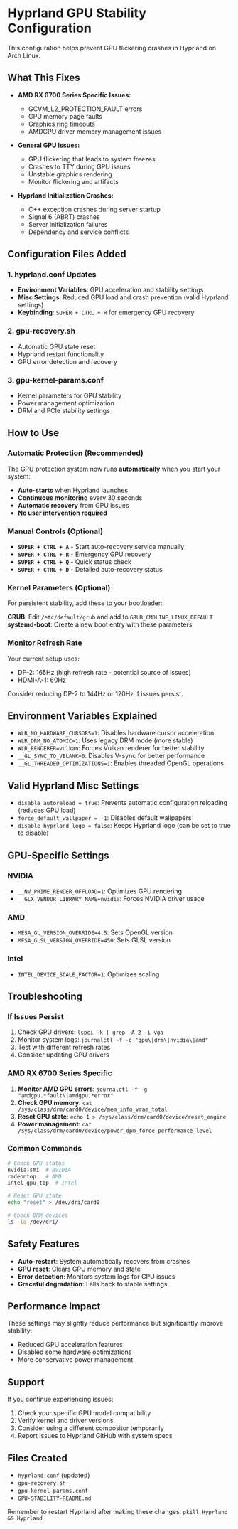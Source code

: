 # Hyprland GPU Stability Configuration

This configuration helps prevent GPU flickering crashes in Hyprland on Arch Linux.

## What This Fixes

- **AMD RX 6700 Series Specific Issues:**
  - GCVM_L2_PROTECTION_FAULT errors
  - GPU memory page faults
  - Graphics ring timeouts
  - AMDGPU driver memory management issues
  
- **General GPU Issues:**
  - GPU flickering that leads to system freezes
  - Crashes to TTY during GPU issues
  - Unstable graphics rendering
  - Monitor flickering and artifacts

- **Hyprland Initialization Crashes:**
  - C++ exception crashes during server startup
  - Signal 6 (ABRT) crashes
  - Server initialization failures
  - Dependency and service conflicts

## Configuration Files Added

### 1. hyprland.conf Updates
- **Environment Variables**: GPU acceleration and stability settings
- **Misc Settings**: Reduced GPU load and crash prevention (valid Hyprland settings)
- **Keybinding**: `SUPER + CTRL + R` for emergency GPU recovery

### 2. gpu-recovery.sh
- Automatic GPU state reset
- Hyprland restart functionality
- GPU error detection and recovery

### 3. gpu-kernel-params.conf
- Kernel parameters for GPU stability
- Power management optimization
- DRM and PCIe stability settings

## How to Use

### Automatic Protection (Recommended)
The GPU protection system now runs **automatically** when you start your system:
- **Auto-starts** when Hyprland launches
- **Continuous monitoring** every 30 seconds
- **Automatic recovery** from GPU issues
- **No user intervention required**

### Manual Controls (Optional)
- **`SUPER + CTRL + A`** - Start auto-recovery service manually
- **`SUPER + CTRL + R`** - Emergency GPU recovery
- **`SUPER + CTRL + Q`** - Quick status check
- **`SUPER + CTRL + D`** - Detailed auto-recovery status

### Kernel Parameters (Optional)
For persistent stability, add these to your bootloader:

**GRUB**: Edit `/etc/default/grub` and add to `GRUB_CMDLINE_LINUX_DEFAULT`
**systemd-boot**: Create a new boot entry with these parameters

### Monitor Refresh Rate
Your current setup uses:
- DP-2: 165Hz (high refresh rate - potential source of issues)
- HDMI-A-1: 60Hz

Consider reducing DP-2 to 144Hz or 120Hz if issues persist.

## Environment Variables Explained

- `WLR_NO_HARDWARE_CURSORS=1`: Disables hardware cursor acceleration
- `WLR_DRM_NO_ATOMIC=1`: Uses legacy DRM mode (more stable)
- `WLR_RENDERER=vulkan`: Forces Vulkan renderer for better stability
- `__GL_SYNC_TO_VBLANK=0`: Disables V-sync for better performance
- `__GL_THREADED_OPTIMIZATIONS=1`: Enables threaded OpenGL operations

## Valid Hyprland Misc Settings

- `disable_autoreload = true`: Prevents automatic configuration reloading (reduces GPU load)
- `force_default_wallpaper = -1`: Disables default wallpapers
- `disable_hyprland_logo = false`: Keeps Hyprland logo (can be set to true to disable)

## GPU-Specific Settings

### NVIDIA
- `__NV_PRIME_RENDER_OFFLOAD=1`: Optimizes GPU rendering
- `__GLX_VENDOR_LIBRARY_NAME=nvidia`: Forces NVIDIA driver usage

### AMD
- `MESA_GL_VERSION_OVERRIDE=4.5`: Sets OpenGL version
- `MESA_GLSL_VERSION_OVERRIDE=450`: Sets GLSL version

### Intel
- `INTEL_DEVICE_SCALE_FACTOR=1`: Optimizes scaling

## Troubleshooting

### If Issues Persist
1. Check GPU drivers: `lspci -k | grep -A 2 -i vga`
2. Monitor system logs: `journalctl -f -g "gpu\|drm\|nvidia\|amd"`
3. Test with different refresh rates
4. Consider updating GPU drivers

### AMD RX 6700 Series Specific
1. **Monitor AMD GPU errors**: `journalctl -f -g "amdgpu.*fault\|amdgpu.*error"`
2. **Check GPU memory**: `cat /sys/class/drm/card0/device/mem_info_vram_total`
3. **Reset GPU state**: `echo 1 > /sys/class/drm/card0/device/reset_engine`
4. **Power management**: `cat /sys/class/drm/card0/device/power_dpm_force_performance_level`

### Common Commands
```bash
# Check GPU status
nvidia-smi  # NVIDIA
radeontop   # AMD
intel_gpu_top  # Intel

# Reset GPU state
echo "reset" > /dev/dri/card0

# Check DRM devices
ls -la /dev/dri/
```

## Safety Features

- **Auto-restart**: System automatically recovers from crashes
- **GPU reset**: Clears GPU memory and state
- **Error detection**: Monitors system logs for GPU issues
- **Graceful degradation**: Falls back to stable settings

## Performance Impact

These settings may slightly reduce performance but significantly improve stability:
- Reduced GPU acceleration features
- Disabled some hardware optimizations
- More conservative power management

## Support

If you continue experiencing issues:
1. Check your specific GPU model compatibility
2. Verify kernel and driver versions
3. Consider using a different compositor temporarily
4. Report issues to Hyprland GitHub with system specs

## Files Created
- `hyprland.conf` (updated)
- `gpu-recovery.sh`
- `gpu-kernel-params.conf`
- `GPU-STABILITY-README.md`

Remember to restart Hyprland after making these changes: `pkill Hyprland && Hyprland`
